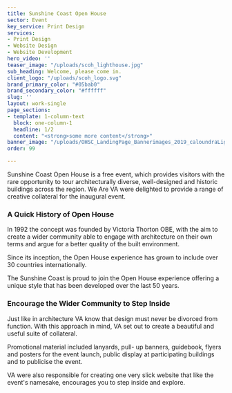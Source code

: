 ```yaml
---
title: Sunshine Coast Open House
sector: Event
key_service: Print Design
services:
- Print Design
- Website Design
- Website Development
hero_video: ''
teaser_image: "/uploads/scoh_lighthouse.jpg"
sub_heading: Welcome, please come in.
client_logo: "/uploads/scoh_logo.svg"
brand_primary_color: "#05bab0"
brand_secondary_color: "#ffffff"
slug: ''
layout: work-single
page_sections:
- template: 1-column-text
  block: one-column-1
  headline: 1/2
  content: "<strong>some more content</strong>"
banner_image: "/uploads/OHSC_LandingPage_Bannerimages_2019_caloundraLighthouse.jpg"
order: 99

---
```

Sunshine Coast Open House is a free event, which provides visitors with the rare opportunity to tour architecturally diverse, well-designed and historic buildings across the region. We Are VA were delighted to provide a range of creative collateral for the inaugural event.

### A Quick History of Open House

In 1992 the concept was founded by Victoria Thorton OBE, with the aim to create a wider community able to engage with architecture on their own terms and argue for a better quality of the built environment.

Since its inception, the Open House experience has grown to include over 30 countries internationally.

The Sunshine Coast is proud to join the Open House experience offering a unique style that has been developed over the last 50 years.

### Encourage the Wider Community to Step Inside

Just like in architecture VA know that design must never be divorced from function. With this approach in mind, VA set out to create a beautiful and useful suite of collateral.

Promotional material included lanyards, pull- up banners, guidebook, flyers and posters for the event launch, public display at participating buildings and to publicise the event.

VA were also responsible for creating one very slick website that like the event's namesake, encourages you to step inside and explore.